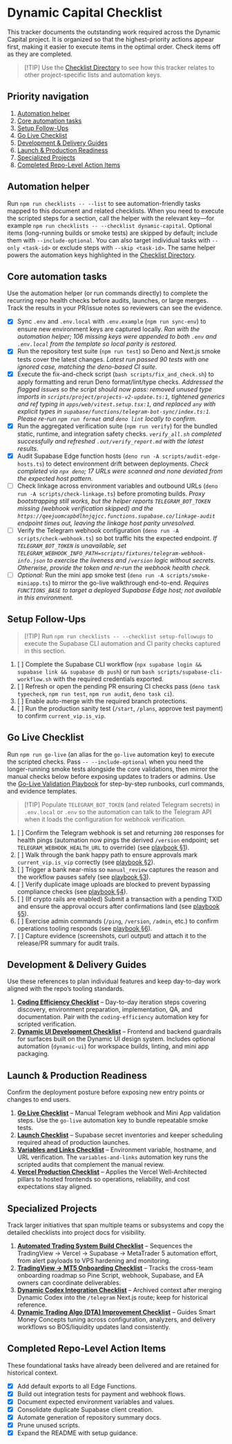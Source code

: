 # Dynamic Capital Checklist

This tracker documents the outstanding work required across the Dynamic Capital
project. It is organized so that the highest-priority actions appear first,
making it easier to execute items in the optimal order. Check items off as they
are completed.

> [!TIP] Use the [Checklist Directory](./CHECKLISTS.md) to see how this tracker
> relates to other project-specific lists and automation keys.

## Priority navigation

1. [Automation helper](#automation-helper)
2. [Core automation tasks](#core-automation-tasks)
3. [Setup Follow-Ups](#setup-follow-ups)
4. [Go Live Checklist](#go-live-checklist)
5. [Development & Delivery Guides](#development--delivery-guides)
6. [Launch & Production Readiness](#launch--production-readiness)
7. [Specialized Projects](#specialized-projects)
8. [Completed Repo-Level Action Items](#completed-repo-level-action-items)

## Automation helper

Run `npm run checklists -- --list` to see automation-friendly tasks mapped to
this document and related checklists. When you need to execute the scripted
steps for a section, call the helper with the relevant key—for example
`npm run checklists -- --checklist dynamic-capital`. Optional items
(long-running builds or smoke tests) are skipped by default; include them with
`--include-optional`. You can also target individual tasks with
`--only <task-id>` or exclude steps with `--skip <task-id>`. The same helper
powers the automation keys highlighted in the
[Checklist Directory](./CHECKLISTS.md).

## Core automation tasks

Use the automation helper (or run commands directly) to complete the recurring
repo health checks before audits, launches, or large merges. Track the results
in your PR/issue notes so reviewers can see the evidence.

- [x] Sync `.env` and `.env.local` with `.env.example` (`npm run sync-env`) to
      ensure new environment keys are captured locally. _Ran with the automation
      helper; 106 missing keys were appended to both `.env` and `.env.local`
      from the template so local parity is restored._
- [x] Run the repository test suite (`npm run test`) so Deno and Next.js smoke
      tests cover the latest changes. _Latest run passed 90 tests with one
      ignored case, matching the deno-based CI suite._
- [x] Execute the fix-and-check script (`bash scripts/fix_and_check.sh`) to
      apply formatting and rerun Deno format/lint/type checks. _Addressed the
      flagged issues so the script should now pass: removed unused type imports
      in `scripts/project/projects-v2-update.ts:1`, tightened generics and ref
      typing in `apps/web/vitest.setup.tsx:1`, and replaced `any` with explicit
      types in `supabase/functions/telegram-bot-sync/index.ts:1`. Please re-run
      `npm run format` and `deno lint` locally to confirm._
- [x] Run the aggregated verification suite (`npm run verify`) for the bundled
      static, runtime, and integration safety checks. _`verify_all.sh` completed
      successfully and refreshed `.out/verify_report.md` with the latest
      results._
- [x] Audit Supabase Edge function hosts
      (`deno run -A scripts/audit-edge-hosts.ts`) to detect environment drift
      between deployments. _Check completed via `npx deno`; 17 URLs were scanned
      and none deviated from the expected host pattern._
- [ ] Check linkage across environment variables and outbound URLs
      (`deno run -A scripts/check-linkage.ts`) before promoting builds. _Proxy
      bootstrapping still works, but the helper reports `TELEGRAM_BOT_TOKEN`
      missing (webhook verification skipped) and the
      `https://qeejuomcapbdlhnjqjcc.functions.supabase.co/linkage-audit`
      endpoint times out, leaving the linkage host parity unresolved._
- [ ] Verify the Telegram webhook configuration
      (`deno run -A scripts/check-webhook.ts`) so bot traffic hits the expected
      endpoint. _If `TELEGRAM_BOT_TOKEN` is unavailable, set
      `TELEGRAM_WEBHOOK_INFO_PATH=scripts/fixtures/telegram-webhook-info.json`
      to exercise the liveness and `/version` logic without secrets. Otherwise,
      provide the token and re-run the webhook health check._
- [ ] _Optional:_ Run the mini app smoke test
      (`deno run -A scripts/smoke-miniapp.ts`) to mirror the go-live walkthrough
      end-to-end. _Requires `FUNCTIONS_BASE` to target a deployed Supabase Edge
      host; not available in this environment._

## Setup Follow-Ups

> [!TIP] Run `npm run checklists -- --checklist setup-followups` to execute the
> Supabase CLI automation and CI parity checks captured in this section.

1. [ ] Complete the Supabase CLI workflow
       (`npx supabase login && supabase link && supabase db push`) or run
       `bash scripts/supabase-cli-workflow.sh` with the required credentials
       exported.
2. [ ] Refresh or open the pending PR ensuring CI checks pass
       (`deno task typecheck`, `npm run test`, `npm run audit`, `deno task ci`).
3. [ ] Enable auto-merge with the required branch protections.
4. [ ] Run the production sanity test (`/start`, `/plans`, approve test payment)
       to confirm `current_vip.is_vip`.

## Go Live Checklist

Run `npm run go-live` (an alias for the `go-live` automation key) to execute the
scripted checks. Pass `-- --include-optional` when you need the longer-running
smoke tests alongside the core validations, then mirror the manual checks below
before exposing updates to traders or admins. Use the
[Go-Live Validation Playbook](./go-live-validation-playbook.md) for step-by-step
runbooks, curl commands, and evidence templates.

> [!TIP] Populate `TELEGRAM_BOT_TOKEN` (and related Telegram secrets) in
> `.env.local` or `.env` so the automation can talk to the Telegram API when it
> loads the configuration for webhook verification.

1. [ ] Confirm the Telegram webhook is set and returning `200` responses for
       health pings (automation now pings the derived `/version` endpoint; set
       `TELEGRAM_WEBHOOK_HEALTH_URL` to override) (see
       [playbook §1](./go-live-validation-playbook.md#1-telegram-webhook-health)).
2. [ ] Walk through the bank happy path to ensure approvals mark
       `current_vip.is_vip` correctly (see
       [playbook §2](./go-live-validation-playbook.md#2-bank-approvals--happy-path)).
3. [ ] Trigger a bank near-miss so `manual_review` captures the reason and the
       workflow pauses safely (see
       [playbook §3](./go-live-validation-playbook.md#3-bank-approvals--near-miss)).
4. [ ] Verify duplicate image uploads are blocked to prevent bypassing
       compliance checks (see
       [playbook §4](./go-live-validation-playbook.md#4-duplicate-receipt-safeguard)).
5. [ ] (If crypto rails are enabled) Submit a transaction with a pending TXID
       and ensure the approval occurs after confirmations land (see
       [playbook §5](./go-live-validation-playbook.md#5-crypto-txid-confirmations-if-enabled)).
6. [ ] Exercise admin commands (`/ping`, `/version`, `/admin`, etc.) to confirm
       operations tooling responds (see
       [playbook §6](./go-live-validation-playbook.md#6-admin-command-smoke-test)).
7. [ ] Capture evidence (screenshots, curl output) and attach it to the
       release/PR summary for audit trails.

## Development & Delivery Guides

Use these references to plan individual features and keep day-to-day work
aligned with the repo’s tooling standards.

1. **[Coding Efficiency Checklist](./coding-efficiency-checklist.md)** –
   Day-to-day iteration steps covering discovery, environment preparation,
   implementation, QA, and documentation. Pair with the `coding-efficiency`
   automation key for scripted verification.
2. **[Dynamic UI Development Checklist](./dynamic-ui-development-checklist.md)**
   – Frontend and backend guardrails for surfaces built on the Dynamic UI design
   system. Includes optional automation (`dynamic-ui`) for workspace builds,
   linting, and mini app packaging.

## Launch & Production Readiness

Confirm the deployment posture before exposing new entry points or changes to
end users.

1. **[Go Live Checklist](#go-live-checklist)** – Manual Telegram webhook and
   Mini App validation steps. Use the `go-live` automation key to bundle
   repeatable smoke tests.
2. **[Launch Checklist](./LAUNCH_CHECKLIST.md)** – Supabase secret inventories
   and keeper scheduling required ahead of production launches.
3. **[Variables and Links Checklist](./VARIABLES_AND_LINKS_CHECKLIST.md)** –
   Environment variable, hostname, and URL verification. The
   `variables-and-links` automation key runs the scripted audits that complement
   the manual review.
4. **[Vercel Production Checklist](./VERCEL_PRODUCTION_CHECKLIST.md)** – Applies
   the Vercel Well-Architected pillars to hosted frontends so operations,
   reliability, and cost expectations stay aligned.

## Specialized Projects

Track larger initiatives that span multiple teams or subsystems and copy the
detailed checklists into project docs for visibility.

1. **[Automated Trading System Build Checklist](./automated-trading-checklist.md)**
   – Sequences the TradingView → Vercel → Supabase → MetaTrader 5 automation
   effort, from alert payloads to VPS hardening and monitoring.
2. **[TradingView → MT5 Onboarding Checklist](./TRADINGVIEW_MT5_ONBOARDING_CHECKLIST.md)**
   – Tracks the cross-team onboarding roadmap so Pine Script, webhook, Supabase,
   and EA owners can coordinate deliverables.
3. **[Dynamic Codex Integration Checklist](./dynamic_codex_integration_checklist.md)**
   – Archived context after merging Dynamic Codex into the `/telegram` Next.js
   route; keep for historical reference.
4. **[Dynamic Trading Algo (DTA) Improvement Checklist](./dynamic-trading-algo-improvement-checklist.md)**
   – Guides Smart Money Concepts tuning across configuration, analyzers, and
   delivery workflows so BOS/liquidity updates land consistently.

## Completed Repo-Level Action Items

These foundational tasks have already been delivered and are retained for
historical context.

- [x] Add default exports to all Edge Functions.
- [x] Build out integration tests for payment and webhook flows.
- [x] Document expected environment variables and values.
- [x] Consolidate duplicate Supabase client creation.
- [x] Automate generation of repository summary docs.
- [x] Prune unused scripts.
- [x] Expand the README with setup guidance.
